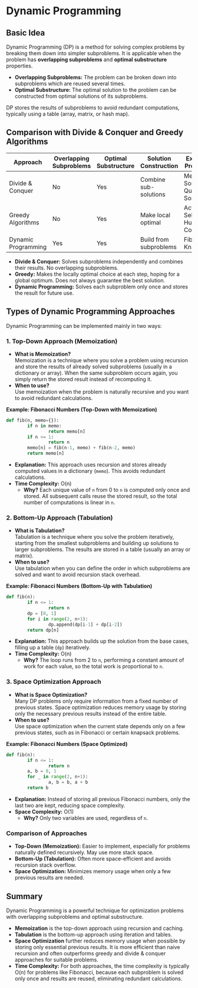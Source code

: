 # Dynamic Programming

## Basic Idea

Dynamic Programming (DP) is a method for solving complex problems by breaking them down into simpler subproblems. It is applicable when the problem has **overlapping subproblems** and **optimal substructure** properties.

- **Overlapping Subproblems:** The problem can be broken down into subproblems which are reused several times.
- **Optimal Substructure:** The optimal solution to the problem can be constructed from optimal solutions of its subproblems.

DP stores the results of subproblems to avoid redundant computations, typically using a table (array, matrix, or hash map).

## Comparison with Divide & Conquer and Greedy Algorithms

| Approach             | Overlapping Subproblems | Optimal Substructure | Solution Construction | Example Problems         |
|----------------------|------------------------|----------------------|----------------------|-------------------------|
| Divide & Conquer     | No                     | Yes                  | Combine sub-solutions| Merge Sort, Quick Sort  |
| Greedy Algorithms    | No                     | Yes                  | Make local optimal   | Activity Selection, Huffman Coding |
| Dynamic Programming  | Yes                    | Yes                  | Build from subproblems| Fibonacci, Knapsack     |

- **Divide & Conquer:** Solves subproblems independently and combines their results. No overlapping subproblems.
- **Greedy:** Makes the locally optimal choice at each step, hoping for a global optimum. Does not always guarantee the best solution.
- **Dynamic Programming:** Solves each subproblem only once and stores the result for future use.

## Types of Dynamic Programming Approaches

Dynamic Programming can be implemented mainly in two ways:

### 1. Top-Down Approach (Memoization)

- **What is Memoization?**  
    Memoization is a technique where you solve a problem using recursion and store the results of already solved subproblems (usually in a dictionary or array). When the same subproblem occurs again, you simply return the stored result instead of recomputing it.
- **When to use?**  
    Use memoization when the problem is naturally recursive and you want to avoid redundant calculations.

**Example: Fibonacci Numbers (Top-Down with Memoization)**
```python
def fib(n, memo={}):
        if n in memo:
                return memo[n]
        if n <= 1:
                return n
        memo[n] = fib(n-1, memo) + fib(n-2, memo)
        return memo[n]
```
- **Explanation:** This approach uses recursion and stores already computed values in a dictionary (`memo`). This avoids redundant calculations.
- **Time Complexity:** O(n)  
    - **Why?** Each unique value of `n` from 0 to `n` is computed only once and stored. All subsequent calls reuse the stored result, so the total number of computations is linear in `n`.

### 2. Bottom-Up Approach (Tabulation)

- **What is Tabulation?**  
    Tabulation is a technique where you solve the problem iteratively, starting from the smallest subproblems and building up solutions to larger subproblems. The results are stored in a table (usually an array or matrix).
- **When to use?**  
    Use tabulation when you can define the order in which subproblems are solved and want to avoid recursion stack overhead.

**Example: Fibonacci Numbers (Bottom-Up with Tabulation)**
```python
def fib(n):
        if n <= 1:
                return n
        dp = [0, 1]
        for i in range(2, n+1):
                dp.append(dp[i-1] + dp[i-2])
        return dp[n]
```
- **Explanation:** This approach builds up the solution from the base cases, filling up a table (`dp`) iteratively.
- **Time Complexity:** O(n)  
    - **Why?** The loop runs from 2 to `n`, performing a constant amount of work for each value, so the total work is proportional to `n`.

### 3. Space Optimization Approach

- **What is Space Optimization?**  
    Many DP problems only require information from a fixed number of previous states. Space optimization reduces memory usage by storing only the necessary previous results instead of the entire table.
- **When to use?**  
    Use space optimization when the current state depends only on a few previous states, such as in Fibonacci or certain knapsack problems.

**Example: Fibonacci Numbers (Space Optimized)**
```python
def fib(n):
        if n <= 1:
                return n
        a, b = 0, 1
        for _ in range(2, n+1):
                a, b = b, a + b
        return b
```
- **Explanation:** Instead of storing all previous Fibonacci numbers, only the last two are kept, reducing space complexity.
- **Space Complexity:** O(1)  
    - **Why?** Only two variables are used, regardless of `n`.

### Comparison of Approaches

- **Top-Down (Memoization):** Easier to implement, especially for problems naturally defined recursively. May use more stack space.
- **Bottom-Up (Tabulation):** Often more space-efficient and avoids recursion stack overflow.
- **Space Optimization:** Minimizes memory usage when only a few previous results are needed.

## Summary

Dynamic Programming is a powerful technique for optimization problems with overlapping subproblems and optimal substructure.  
- **Memoization** is the top-down approach using recursion and caching.
- **Tabulation** is the bottom-up approach using iteration and tables.
- **Space Optimization** further reduces memory usage when possible by storing only essential previous results.
It is more efficient than naive recursion and often outperforms greedy and divide & conquer approaches for suitable problems.
- **Time Complexity:** For both approaches, the time complexity is typically O(n) for problems like Fibonacci, because each subproblem is solved only once and results are reused, eliminating redundant calculations.